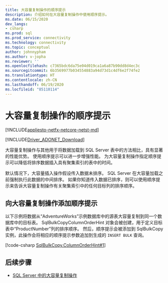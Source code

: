 ```yaml
---
title: 大容量复制操作的顺序提示
description: 介绍如何在大容量复制操作中使用顺序提示。
ms.date: 06/15/2020
dev_langs:
- csharp
ms.prod: sql
ms.prod_service: connectivity
ms.technology: connectivity
ms.topic: conceptual
author: johnnypham
ms.author: v-jopha
ms.reviewer: ''
ms.openlocfilehash: c7365bdc6da75e04d019ca1a6a87b90dd8d4ec3c
ms.sourcegitcommit: 6b3569977b034554883a94d73d1c4df6e2f74fe2
ms.translationtype: HT
ms.contentlocale: zh-CN
ms.lasthandoff: 06/19/2020
ms.locfileid: "85110114"
---
```

# <a name="order-hints-for-bulk-copy-operations"></a>大容量复制操作的顺序提示

[!INCLUDE[appliesto-netfx-netcore-netst-md](../../../includes/appliesto-netfx-netcore-netst-md.md)]

[!INCLUDE[Driver_ADONET_Download](../../../includes/driver_adonet_download.md)]

大容量复制操作与其他用于将数据加载到 SQL Server 表中的方法相比，具有显著的性能优势。 使用顺序提示可以进一步增强性能。 为大容量复制操作指定顺序提示可以降低将排序数据插入具有聚集索引的表中的时间。

默认情况下，大容量插入操作假设传入数据未排序。 SQL Server 在大容量加载之前强制执行此数据的中间排序。 如果你知道传入数据已排序，则可以使用顺序提示来告诉大容量复制操作有关聚集索引中的任何目标列的排序顺序。
  
## <a name="adding-order-hints-to-a-bulk-copy-operation"></a>向大容量复制操作添加顺序提示  
以下示例将数据从“AdventureWorks”示例数据库中的源表大容量复制到同一个数据库中的目标表。 SqlBulkCopyColumnOrderHint 对象会被创建，用于定义目标表中“ProductNumber”列的排序顺序。 然后，顺序提示会被添加到 SqlBulkCopy 实例，此操作会将相应的顺序提示参数追加到生成的 `INSERT BULK` 查询。

[!code-csharp [SqlBulkCopy.ColumnOrderHint#1](~/../sqlclient/doc/samples/SqlBulkCopy_ColumnOrderHint.cs#1)]

## <a name="next-steps"></a>后续步骤
- [SQL Server 中的大容量复制操作](bulk-copy-operations-sql-server.md)
